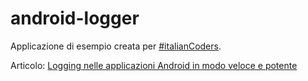 # android-logger
Applicazione di esempio creata per [#italianCoders](https://italiancoders.it/).

Articolo: [Logging nelle applicazioni Android in modo veloce e potente](https://italiancoders.it/logging-nelle-applicazioni-android-in-modo-veloce-e-potente/)
